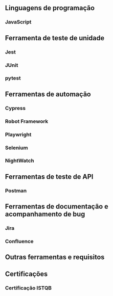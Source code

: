 ## Linguagens de programação
### JavaScript

## Ferramenta de teste de unidade
### Jest 
### JUnit
### pytest

## Ferramentas de automação
### Cypress
### Robot Framework
### Playwright
### Selenium
### NightWatch


## Ferramentas de teste de API
### Postman


## Ferramentas de documentação e acompanhamento de bug
### Jira
### Confluence



## Outras ferramentas e requisitos

## Certificações
### Certificação ISTQB